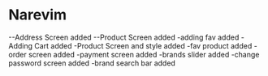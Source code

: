# Narevim

--Address Screen added
--Product Screen added
-adding fav added
-Adding Cart added
-Product Screen and style added
-fav product added
-order screen added
-payment screen added
-brands slider added
-change password screen added
-brand search bar added
